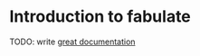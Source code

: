 # Introduction to fabulate

TODO: write [great documentation](http://jacobian.org/writing/great-documentation/what-to-write/)
